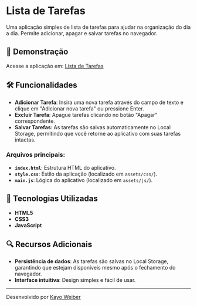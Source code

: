 # Lista de Tarefas

Uma aplicação simples de lista de tarefas para ajudar na organização do dia a dia. Permite adicionar, apagar e salvar tarefas no navegador.

## 🚀 Demonstração

Acesse a aplicação em: [Lista de Tarefas](https://kayoweiber.github.io/Lista-de-Tarefas/)

## 🛠️ Funcionalidades

- **Adicionar Tarefa**: Insira uma nova tarefa através do campo de texto e clique em "Adicionar nova tarefa" ou pressione Enter.
- **Excluir Tarefa**: Apague tarefas clicando no botão "Apagar" correspondente.
- **Salvar Tarefas**: As tarefas são salvas automaticamente no Local Storage, permitindo que você retorne ao aplicativo com suas tarefas intactas.


### Arquivos principais:
- **`index.html`**: Estrutura HTML do aplicativo.
- **`style.css`**: Estilo da aplicação (localizado em `assets/css/`).
- **`main.js`**: Lógica do aplicativo (localizado em `assets/js/`).

## 🧩 Tecnologias Utilizadas

- **HTML5**
- **CSS3**
- **JavaScript**


## 🔍 Recursos Adicionais

- **Persistência de dados**: As tarefas são salvas no Local Storage, garantindo que estejam disponíveis mesmo após o fechamento do navegador.
- **Interface intuitiva**: Design simples e fácil de usar.

---

Desenvolvido por [Kayo Weiber](https://github.com/kayoweiber)


